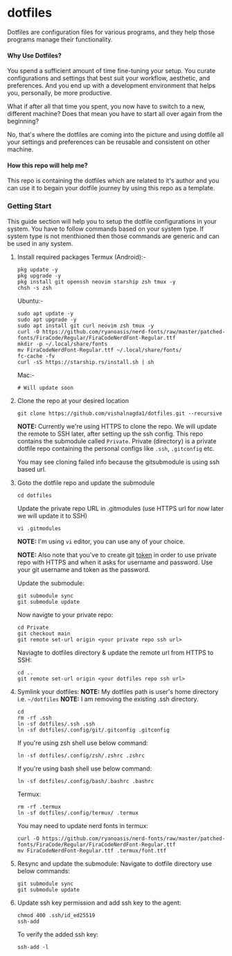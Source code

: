 # dotfiles

Dotfiles are configuration files for various programs, and they help those programs manage their functionality.


#### Why Use Dotfiles?
You spend a sufficient amount of time fine-tuning your setup. You curate configurations and settings that best suit your workflow, aesthetic, and preferences. And you end up with a development environment that helps you, personally, be more productive.

What if after all that time you spent, you now have to switch to a new, different machine? Does that mean you have to start all over again from the beginning?

No, that's where the dotfiles are coming into the picture and using dotfile all your settings and preferences can be reusable and consistent on other machine.


#### How this repo will help me?
This repo is containing the dotfiles which are related to it's author and you can use it to begain your dotfile journey by using this repo as a template.


### Getting Start
This guide section will help you to setup the dotfile configurations in your system. You have to follow commands based on your system type. If system type is not menthioned then those commands are generic and can be used in any system.

1. Install required packages
    Termux (Android):-
    ```shell
    pkg update -y
    pkg upgrade -y
    pkg install git openssh neovim starship zsh tmux -y
    chsh -s zsh
    ```

    Ubuntu:-
    ```shell
    sudo apt update -y
    sudo apt upgrade -y
    sudo apt install git curl neovim zsh tmux -y
    curl -O https://github.com/ryanoasis/nerd-fonts/raw/master/patched-fonts/FiraCode/Regular/FiraCodeNerdFont-Regular.ttf
    mkdir -p ~/.local/share/fonts
    mv FiraCodeNerdFont-Regular.ttf ~/.local/share/fonts/
    fc-cache -fv
    curl -sS https://starship.rs/install.sh | sh
    ```

    Mac:-
    ```shell
    # Will update soon
    ```

2. Clone the repo at your desired location
    ```shell
    git clone https://github.com/vishalnagda1/dotfiles.git --recursive
    ```

    **NOTE:** Currently we're using HTTPS to clone the repo. We will update the remote to SSH later, after setting up the ssh config.
    This repo contains the submodule called `Private`. Private (directory) is a private dotfile repo containing the personal configs like `.ssh`, `.gitconfig` etc.

    You may see cloning failed info because the gitsubmodule is using ssh based url.

3. Goto the dotfile repo and update the submodule
    ```shell
    cd dotfiles
    ```

    Update the private repo URL in .gitmodules (use HTTPS url for now later we will update it to SSH)
    
    ```shell
    vi .gitmodules
    ```
    **NOTE:** I'm using `vi` editor, you can use any of your choice.
    
    **NOTE:** Also note that you've to create git [token](https://github.com/settings/tokens) in order to use private repo with HTTPS and when it asks for username and password. Use your git username and token as the password.

    Update the submodule:

    ```shell
    git submodule sync
    git submodule update
    ```

    Now navigte to your private repo:
    ```shell
    cd Private
    git checkout main
    git remote set-url origin <your private repo ssh url>
    ```

    Naviagte to dotfiles directory & update the remote url from HTTPS to SSH:
    ```shell
    cd ..
    git remote set-url origin <your dotfiles repo ssh url>
    ```

4. Symlink your dotfiles:
    **NOTE:** My dotfiles path is user's home directory i.e. `~/dotfiles`
    **NOTE:** I am removing the existing .ssh directory.
    ```shell
    cd
    rm -rf .ssh
    ln -sf dotfiles/.ssh .ssh
    ln -sf dotfiles/.config/git/.gitconfig .gitconfig
    ```

    If you're using zsh shell use below command:
    ```shell
    ln -sf dotfiles/.config/zsh/.zshrc .zshrc
    ```

    If you're using bash shell use below command:
    ```shell
    ln -sf dotfiles/.config/bash/.bashrc .bashrc
    ```

    Termux:
    ```shell
    rm -rf .termux
    ln -sf dotfiles/.config/termux/ .termux
    ```

    You may need to update nerd fonts in termux:
    ```shell
    curl -O https://github.com/ryanoasis/nerd-fonts/raw/master/patched-fonts/FiraCode/Regular/FiraCodeNerdFont-Regular.ttf
    mv FiraCodeNerdFont-Regular.ttf .termux/font.ttf
    ```

5. Resync and update the submodule:
    Navigate to dotfile directory use below commands:
    ```shell
    git submodule sync
    git submodule update
    ```

6. Update ssh key permission and add ssh key to the agent:
    ```shell
    chmod 400 .ssh/id_ed25519
    ssh-add
    ```

    To verify the added ssh key:
    ```shell
    ssh-add -l
    ```
